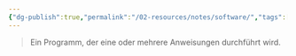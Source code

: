 ```yaml
---
{"dg-publish":true,"permalink":"/02-resources/notes/software/","tags":["informatik"],"noteIcon":"","updated":"2024-11-08T15:30:07.736+01:00"}
---
```


> Ein Programm, der eine oder mehrere Anweisungen durchführt wird.